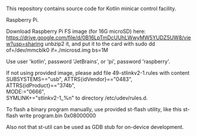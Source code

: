 This repository contains source code for Kotlin minicar control facility.


  Raspberry Pi.

 Download Raspberry Pi FS image (for 16G microSD) here:
https://drive.google.com/file/d/0B16LpTmDcUUhLWwyMW5YUDZ5UW8/view?usp=sharing
unbzip2 it, and put it to the card with
sudo dd of=/dev/mmcblk0 if=./microsd.img bs=1M

 Use user 'kotlin', password 'JetBrains', or 'pi', password 'raspberry'.

 If not using provided image, please add file 49-stlinkv2-1.rules
with content 
 SUBSYSTEMS=="usb", ATTRS{idVendor}=="0483", ATTRS{idProduct}=="374b", \
    MODE:="0666", \
    SYMLINK+="stlinkv2-1_%n"
to directory /etc/udev/rules.d.

 To flash a binary program manually, use provided st-flash utility, like this
   st-flash write program.bin 0x08000000

 Also not that st-util can be used as GDB stub for on-device development.
